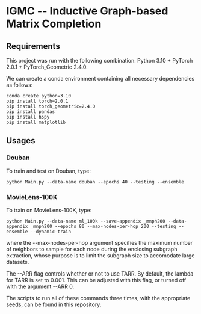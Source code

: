 IGMC -- Inductive Graph-based Matrix Completion
===============================================================================

Requirements
------------

This project was run with the following combination: Python 3.10 + PyTorch 2.0.1 + PyTorch_Geometric 2.4.0. 

We can create a conda environment containing all necessary dependencies as follows:

    conda create python=3.10
    pip install torch=2.0.1
    pip install torch_geometric=2.4.0
    pip install pandas
    pip install h5py
    pip install matplotlib

Usages
------

### Douban

To train and test on Douban, type:

    python Main.py --data-name douban --epochs 40 --testing --ensemble

### MovieLens-100K

To train on MovieLens-100K, type:

    python Main.py --data-name ml_100k --save-appendix _mnph200 --data-appendix _mnph200 --epochs 80 --max-nodes-per-hop 200 --testing --ensemble --dynamic-train

where the --max-nodes-per-hop argument specifies the maximum number of neighbors to sample for each node during the enclosing subgraph extraction, whose purpose is to limit the subgraph size to accomodate large datasets.

The --ARR flag controls whether or not to use TARR. By default, the lambda for TARR is set to 0.001. This can be adjusted with this flag, or turned off with the argument --ARR 0.

The scripts to run all of these commands three times, with the appropriate seeds, can be found in this repository.
